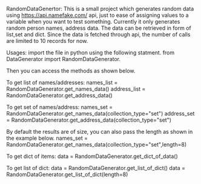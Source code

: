RandomDataGenertor:
This is a small project which generates random data using https://api.namefake.com/ api, just to ease of assigning values to a variable when you want to test something.
Currently it only generates random person names, address data.
The data can be retrieved in form of list,set and dict.
Since the data is fetched through api, the number of calls are limited to 10 records for now.

Usages:
import the file in python using the following statment.
from DataGenerator import RandomDataGenerator.

Then you can access the methods as shown below.

To get list of names/addresses:
names_list = RandomDataGenerator.get_names_data()
address_list = RandomDataGenerator.get_address_data()

To get set of names/address:
names_set = RandomDataGenerator.get_names_data(collection_type="set")
address_set = RandomDataGenerator.get_address_data(collection_type="set")

By default the results are of size, you can also pass the length as shown in the example below.
names_set = RandomDataGenerator.get_names_data(collection_type="set",length=8)

To get dict of items:
data = RandomDataGenerator.get_dict_of_data()

To get list of dict:
data = RandomDataGenerator.get_list_of_dict()
data = RandomDataGenerator.get_list_of_dict(length=8)
